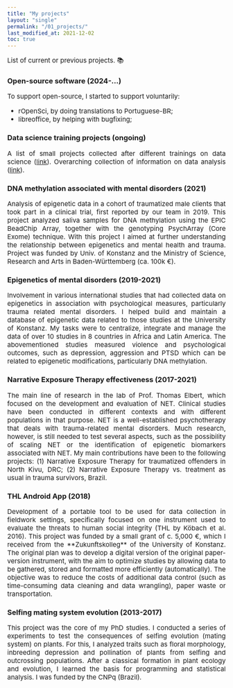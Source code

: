 ```yaml
---
title: "My projects"
layout: "single"
permalink: "/01_projects/"
last_modified_at: 2021-12-02
toc: true
---
```



<p style="font-size:15px" align="justify">
List of current or previous projects. 📚
</p>

### Open-source software (2024-...)
<p style="font-size:15px" align="justify">
To support open-source, I started to support voluntarily:
<ul style="font-size:15px" align="justify">
  <li>rOpenSci, by doing translations to Portuguese-BR;</li>
  <li>libreoffice, by helping with bugfixing;</li>
</ul>
</p>

### Data science training projects (ongoing)
<p style="font-size:15px" align="justify">
A list of small projects collected after different trainings on data science (<a href="https://tinyurl.com/mr36uy7v">link</a>). Overarching collection of information on data analysis (<a href="https://tinyurl.com/46p9ewrv">link</a>).
</p>

### DNA methylation associated with mental disorders (2021)
<p style="font-size:15px" align="justify">
Analysis of epigenetic data in a cohort of traumatized male clients that took part in a clinical trial, first reported by our team in 2019. This project analyzed saliva samples for DNA methylation using the EPIC BeadChip Array, together with the genotyping PsychArray (Core Exome) technique. With this project I aimed at further understanding the relationship between epigenetics and mental health and trauma. Project was funded by Univ. of Konstanz and the Ministry of Science, Research and Arts in Baden-Württemberg (ca. 100k €).
</p>

### Epigenetics of mental disorders (2019-2021)
<p style="font-size:15px" align="justify">
Involvement in various international studies that had collected data on epigenetics in association with psychological measures, particularly trauma related mental disorders. I helped build and maintain a database of epigenetic data related to those studies at the University of Konstanz. My tasks were to centralize, integrate and manage the data of over 10 studies in 8 countries in Africa and Latin America. The abovementioned studies measured violence and psychological outcomes, such as depression, aggression and PTSD which can be related to epigenetic modifications, particularly DNA methylation.
</p>

### Narrative Exposure Therapy effectiveness (2017-2021)
<p style="font-size:15px" align="justify">
The main line of research in the lab of Prof. Thomas Elbert, which focused on the development and evaluation of NET. Clinical studies have been conducted in different contexts and with different populations in that purpose. NET is a well-established psychotherapy that deals with trauma-related mental disorders. Much research, however, is still needed to test several aspects, such as the possibility of scaling NET or the identification of epigenetic biomarkers associated with NET. My main contributions have been to the following projects: (1) Narrative Exposure Therapy for traumatized offenders in North Kivu, DRC; (2) Narrative Exposure Therapy vs. treatment as usual in trauma survivors, Brazil.
</p>

### THL Android App (2018)
<p style="font-size:15px" align="justify">
Development of a portable tool to be used for data collection in fieldwork settings, specifically focused on one instrument used to evaluate the threats to human social integrity (THL by Köbach et al. 2016). This project was funded by a small grant of c. 5,000 €, which I received from the **Zukunftskolleg** of the University of Konstanz. The original plan was to develop a digital version of the original paper-version instrument, with the aim to optimize studies by allowing data to be gathered, stored and formatted more efficiently (automatically). The objective was to reduce the costs of additional data control (such as time-consuming data cleaning and data wrangling), paper waste or transportation.
</p>

### Selfing mating system evolution (2013-2017)
<p style="font-size:15px" align="justify">
This project was the core of my PhD studies. I conducted a series of experiments to test the consequences of selfing evolution (mating system) on plants. For this, I analyzed traits such as floral morphology, inbreeding depression and pollination of plants from selfing and outcrossing populations. After a classical formation in plant ecology and evolution, I learned the basis for programming and statistical analysis. I was funded by the CNPq (Brazil).
</p>
